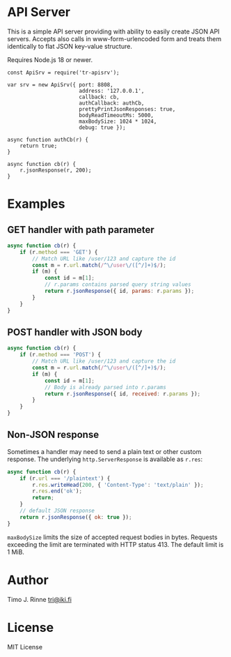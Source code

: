 API Server
==========

This is a simple API server providing with ability to easily create
JSON API servers. Accepts also calls in www-form-urlencoded form
and treats them identically to flat JSON key-value structure.

Requires Node.js 18 or newer.

```
const ApiSrv = require('tr-apisrv');

var srv = new ApiSrv({ port: 8808,
                       address: '127.0.0.1',
                       callback: cb,
                       authCallback: authCb,
                       prettyPrintJsonResponses: true,
                       bodyReadTimeoutMs: 5000,
                       maxBodySize: 1024 * 1024,
                       debug: true });

async function authCb(r) {
    return true;
}

async function cb(r) {
    r.jsonResponse(r, 200);
}
```

Examples
========

GET handler with path parameter
-------------------------------

```javascript
async function cb(r) {
    if (r.method === 'GET') {
        // Match URL like /user/123 and capture the id
        const m = r.url.match(/^\/user\/([^/]+)$/);
        if (m) {
            const id = m[1];
            // r.params contains parsed query string values
            return r.jsonResponse({ id, params: r.params });
        }
    }
}
```

POST handler with JSON body
---------------------------

```javascript
async function cb(r) {
    if (r.method === 'POST') {
        // Match URL like /user/123 and capture the id
        const m = r.url.match(/^\/user\/([^/]+)$/);
        if (m) {
            const id = m[1];
            // Body is already parsed into r.params
            return r.jsonResponse({ id, received: r.params });
        }
    }
}
```

Non‑JSON response
-----------------

Sometimes a handler may need to send a plain text or other custom response.
The underlying `http.ServerResponse` is available as `r.res`:

```javascript
async function cb(r) {
    if (r.url === '/plaintext') {
        r.res.writeHead(200, { 'Content-Type': 'text/plain' });
        r.res.end('ok');
        return;
    }
    // default JSON response
    return r.jsonResponse({ ok: true });
}
```

`maxBodySize` limits the size of accepted request bodies in bytes. Requests exceeding
the limit are terminated with HTTP status 413. The default limit is 1 MiB.

Author
======

Timo J. Rinne <tri@iki.fi>


License
=======

MIT License
